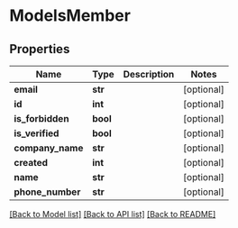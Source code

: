 # ModelsMember

## Properties
Name | Type | Description | Notes
------------ | ------------- | ------------- | -------------
**email** | **str** |  | [optional] 
**id** | **int** |  | [optional] 
**is_forbidden** | **bool** |  | [optional] 
**is_verified** | **bool** |  | [optional] 
**company_name** | **str** |  | [optional] 
**created** | **int** |  | [optional] 
**name** | **str** |  | [optional] 
**phone_number** | **str** |  | [optional] 

[[Back to Model list]](../README.md#documentation-for-models) [[Back to API list]](../README.md#documentation-for-api-endpoints) [[Back to README]](../README.md)


